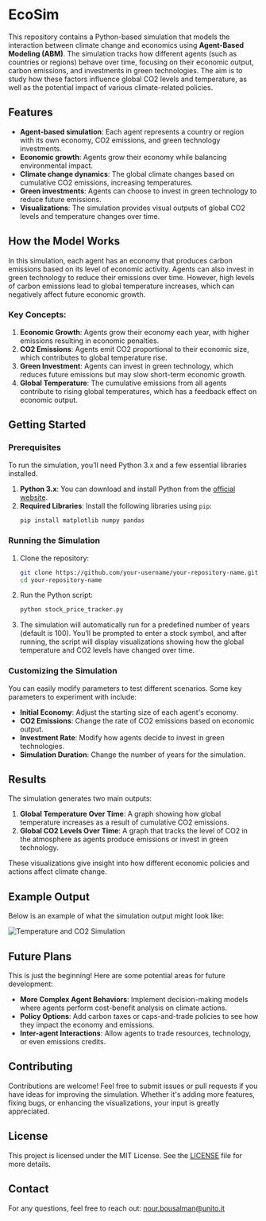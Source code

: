 # EcoSim
This repository contains a Python-based simulation that models the interaction between climate change and economics using **Agent-Based Modeling (ABM)**. The simulation tracks how different agents (such as countries or regions) behave over time, focusing on their economic output, carbon emissions, and investments in green technologies. The aim is to study how these factors influence global CO2 levels and temperature, as well as the potential impact of various climate-related policies.

## Features
- **Agent-based simulation**: Each agent represents a country or region with its own economy, CO2 emissions, and green technology investments.
- **Economic growth**: Agents grow their economy while balancing environmental impact.
- **Climate change dynamics**: The global climate changes based on cumulative CO2 emissions, increasing temperatures.
- **Green investments**: Agents can choose to invest in green technology to reduce future emissions.
- **Visualizations**: The simulation provides visual outputs of global CO2 levels and temperature changes over time.

## How the Model Works
In this simulation, each agent has an economy that produces carbon emissions based on its level of economic activity. Agents can also invest in green technology to reduce their emissions over time. However, high levels of carbon emissions lead to global temperature increases, which can negatively affect future economic growth.

### Key Concepts:
1. **Economic Growth**: Agents grow their economy each year, with higher emissions resulting in economic penalties.
2. **CO2 Emissions**: Agents emit CO2 proportional to their economic size, which contributes to global temperature rise.
3. **Green Investment**: Agents can invest in green technology, which reduces future emissions but may slow short-term economic growth.
4. **Global Temperature**: The cumulative emissions from all agents contribute to rising global temperatures, which has a feedback effect on economic output.

## Getting Started

### Prerequisites
To run the simulation, you’ll need Python 3.x and a few essential libraries installed.

1. **Python 3.x**: You can download and install Python from the [official website](https://www.python.org/downloads/).
2. **Required Libraries**: Install the following libraries using `pip`:
    ```bash
    pip install matplotlib numpy pandas
    ```

### Running the Simulation
1. Clone the repository:
    ```bash
    git clone https://github.com/your-username/your-repository-name.git
    cd your-repository-name
    ```

2. Run the Python script:
    ```bash
    python stock_price_tracker.py
    ```

3. The simulation will automatically run for a predefined number of years (default is 100). You’ll be prompted to enter a stock symbol, and after running, the script will display visualizations showing how the global temperature and CO2 levels have changed over time.

### Customizing the Simulation
You can easily modify parameters to test different scenarios. Some key parameters to experiment with include:
- **Initial Economy**: Adjust the starting size of each agent's economy.
- **CO2 Emissions**: Change the rate of CO2 emissions based on economic output.
- **Investment Rate**: Modify how agents decide to invest in green technologies.
- **Simulation Duration**: Change the number of years for the simulation.

## Results
The simulation generates two main outputs:
1. **Global Temperature Over Time**: A graph showing how global temperature increases as a result of cumulative CO2 emissions.
2. **Global CO2 Levels Over Time**: A graph that tracks the level of CO2 in the atmosphere as agents produce emissions or invest in green technology.

These visualizations give insight into how different economic policies and actions affect climate change.

## Example Output

Below is an example of what the simulation output might look like:

![Temperature and CO2 Simulation](path-to-your-image-if-you-want)

## Future Plans
This is just the beginning! Here are some potential areas for future development:
- **More Complex Agent Behaviors**: Implement decision-making models where agents perform cost-benefit analysis on climate actions.
- **Policy Options**: Add carbon taxes or caps-and-trade policies to see how they impact the economy and emissions.
- **Inter-agent Interactions**: Allow agents to trade resources, technology, or even emissions credits.

## Contributing
Contributions are welcome! Feel free to submit issues or pull requests if you have ideas for improving the simulation. Whether it's adding more features, fixing bugs, or enhancing the visualizations, your input is greatly appreciated.

## License
This project is licensed under the MIT License. See the [LICENSE](LICENSE) file for more details.

## Contact
For any questions, feel free to reach out: nour.bousalman@unito.it
